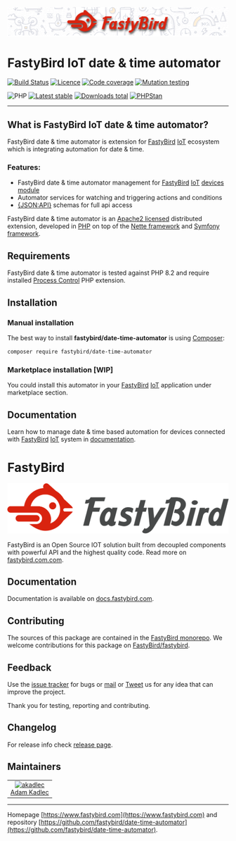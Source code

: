 <p align="center">
	<img src="https://github.com/fastybird/.github/blob/main/assets/repo_title.png?raw=true" alt="FastyBird"/>
</p>

# FastyBird IoT date & time automator

[![Build Status](https://img.shields.io/github/actions/workflow/status/FastyBird/date-time-automator/ci.yaml?style=flat-square)](https://github.com/FastyBird/date-time-automator/actions)
[![Licence](https://img.shields.io/github/license/FastyBird/date-time-automator?style=flat-square)](https://github.com/FastyBird/date-time-automator/blob/main/LICENSE.md)
[![Code coverage](https://img.shields.io/coverallsCoverage/github/FastyBird/date-time-automator?style=flat-square)](https://coveralls.io/r/FastyBird/date-time-automator)
[![Mutation testing](https://img.shields.io/endpoint?style=flat-square&url=https%3A%2F%2Fbadge-api.stryker-mutator.io%2Fgithub.com%2FFastyBird%2Fdate-time-automator%2Fmain)](https://dashboard.stryker-mutator.io/reports/github.com/FastyBird/date-time-automator/main)

![PHP](https://badgen.net/packagist/php/FastyBird/date-time-automator?cache=300&style=flat-square)
[![Latest stable](https://badgen.net/packagist/v/FastyBird/date-time-automator/latest?cache=300&style=flat-square)](https://packagist.org/packages/FastyBird/date-time-automator)
[![Downloads total](https://badgen.net/packagist/dt/FastyBird/date-time-automator?cache=300&style=flat-square)](https://packagist.org/packages/FastyBird/date-time-automator)
[![PHPStan](https://img.shields.io/badge/PHPStan-enabled-brightgreen.svg?style=flat-square)](https://github.com/phpstan/phpstan)

***

## What is FastyBird IoT date & time automator?

FastyBird date & time automator is extension for [FastyBird](https://www.fastybird.com) [IoT](https://en.wikipedia.org/wiki/Internet_of_things) ecosystem
which is integrating automation for date & time.

### Features:

- FastyBird date & time automator management for [FastyBird](https://www.fastybird.com) [IoT](https://en.wikipedia.org/wiki/Internet_of_things) [devices module](https://github.com/FastyBird/date-time)
- Automator services for watching and triggering actions and conditions
- [{JSON:API}](https://jsonapi.org/) schemas for full api access

FastyBird date & time automator is an [Apache2 licensed](http://www.apache.org/licenses/LICENSE-2.0) distributed extension, developed
in [PHP](https://www.php.net) on top of the [Nette framework](https://nette.org) and [Symfony framework](https://symfony.com).

## Requirements

FastyBird date & time automator is tested against PHP 8.2 and require installed [Process Control](https://www.php.net/manual/en/book.pcntl.php)
PHP extension.

## Installation

### Manual installation

The best way to install **fastybird/date-time-automator** is using [Composer](http://getcomposer.org/):

```sh
composer require fastybird/date-time-automator
```

### Marketplace installation [WIP]

You could install this automator in your [FastyBird](https://www.fastybird.com) [IoT](https://en.wikipedia.org/wiki/Internet_of_things)
application under marketplace section.

## Documentation

Learn how to manage date & time based automation for devices connected with [FastyBird](https://www.fastybird.com) [IoT](https://en.wikipedia.org/wiki/Internet_of_things) system
in [documentation](https://github.com/FastyBird/date-time-automator/blob/main/docs/index.md).

# FastyBird

<p align="center">
	<img src="https://github.com/fastybird/.github/blob/main/assets/fastybird_row.svg?raw=true" alt="FastyBird"/>
</p>

FastyBird is an Open Source IOT solution built from decoupled components with powerful API and the highest quality code. Read more on [fastybird.com.com](https://www.fastybird.com).

## Documentation

Documentation is available on [docs.fastybird.com](https://docs.fastybird.com).

## Contributing

The sources of this package are contained in the [FastyBird monorepo](https://github.com/FastyBird/fastybird). We welcome contributions for this package on [FastyBird/fastybird](https://github.com/FastyBird/).

## Feedback

Use the [issue tracker](https://github.com/FastyBird/fastybird/issues) for bugs
or [mail](mailto:code@fastybird.com) or [Tweet](https://twitter.com/fastybird) us for any idea that can improve the
project.

Thank you for testing, reporting and contributing.

## Changelog

For release info check [release page](https://github.com/FastyBird/fastybird/releases).

## Maintainers

<table>
	<tbody>
		<tr>
			<td align="center">
				<a href="https://github.com/akadlec">
					<img alt="akadlec" width="80" height="80" src="https://avatars3.githubusercontent.com/u/1866672?s=460&amp;v=4" />
				</a>
				<br>
				<a href="https://github.com/akadlec">Adam Kadlec</a>
			</td>
		</tr>
	</tbody>
</table>

***
Homepage [https://www.fastybird.com](https://www.fastybird.com) and
repository [https://github.com/fastybird/date-time-automator](https://github.com/fastybird/date-time-automator).

